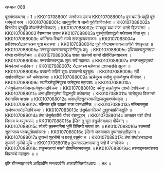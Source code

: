 अध्यायः 088

पूरुवंशकथनम् ॥ 1 ॥
KK0107088001	जनमेजय उवाच 
KK0107088001a	पुत्रं ययातेः प्रबूहि पूरुं धर्मभृतां वरम् ।
KK0107088001c	आनुपूर्व्येण ये चान्ये पूरोर्वंशविवर्धनाः ॥
KK0107088002a	विस्तरेण पुनर्ब्रूहि दौष्यन्तेर्जनमेजयात् ।
KK0107088002c	सम्बभूव यथा राजा भरतो द्विजसत्तम ॥
KK0107088003	वैशम्पायन उवाच 
KK0107088003a	पूरुर्नृपतिशार्दूलो यथैवास्य पिता नृप ।
KK0107088003c	धर्मनित्यः स्थितो राज्ये शक्रतुल्यपराक्रमः ॥
KK0107088004a	प्रवीरेश्वररौद्राश्वास्त्रयः पुत्रा महारथाः ।
KK0107088004c	पूरोः पौष्ट्यामजायन्त प्रवीरो वंशकृत्ततः ॥
KK0107088005a	मनस्युरभवत्तस्माच्छूरसेनीसुतः प्रभुः ।
KK0107088005c	पृथिव्याश्चतुरन्ताया गोप्ता राजीवलोचनः ॥
KK0107088006a	शक्तः संहननो वाग्मी सौवीरीतनयास्त्रयः ।
KK0107088006c	मनस्योरभवन्पुत्राः शूराः सर्वे महारथाः ॥
KK0107088007a	अन्वग्भानुप्रभृतयो मिश्रकेश्यां मनस्विनः ।
KK0107088007c	रौद्राश्वस्य महेष्वासा दशाप्सरसि सूनवः ॥
KK0107088008a	यज्वानो जज्ञिरे शूराः प्रजावन्तो बहुश्रुताः ।
KK0107088008c	सर्वे सर्वास्त्रविद्वासः सर्वे धर्मपरायणाः ॥
KK0107088009a	ऋचेयुरथ कक्षेयुः कृकणेयुश्च वीर्यवान् ।
KK0107088009c	स्थण्डिलेयुर्वनेयुश्च जलेयुश्च महायशाः ॥
KK0107088010a	तेजेयुर्बलावान्धीमान्सत्येयुश्चन्द्रविक्रमः ।
KK0107088010c	धर्मेयुः सन्नतेयुश्च दशमो देवविक्रमः ॥
KK0107088011a	अनाधृष्टिरभूत्तेषां विद्वान्भुवि तथैकराट् ।
KK0107088011c	ऋचेयुरथ विक्रान्तो देवानामिव वासवः ॥
KK0107088012a	अनाधृष्टिसुतस्त्वासीद्राजसूयाश्वमेधकृत् ।
KK0107088012c	मतिनार इति ख्यातो राजा परमधार्मिकः ॥
KK0107088013a	मतिनारसुता राजंश्चत्वारोऽमितविक्रमाः ।
KK0107088013c	तंसुर्महानतिरथो द्रुह्युश्चाप्रतिमद्युतिः ॥
KK0107088014a	तेषां तंसुर्महावीर्यः पौरवं वंशमुद्वहन् ।
KK0107088014c	आजहार यशो दीप्तं जिगाय च वसुन्धराम् ॥
KK0107088015a	ईलिनं तु सुतं तंसुर्जनयामास वीर्यवान् ।
KK0107088015c	सोऽपि कृत्स्नामिमां भूमिं विजिग्ये जयतां वरः ॥
KK0107088016a	रथन्तर्यां सुतान्पञ्च पञ्चभूतोपमांस्ततः ।
KK0107088016c	ईलिनो जनयामास दुष्यन्तप्रभृतीन्नृपान् ॥
KK0107088017a	दुष्यन्तं शूरभीमौ च प्रवसुं वसुमेव च ।
KK0107088017c	तेषां श्रेष्ठोऽभवद्राजा दुष्यन्तो दुर्जयो युधि ॥
KK0107088018a	दुष्यन्ताल्लक्षणायां तु जज्ञे वै जनमेजयः ।
KK0107088018c	शकुन्तलायां भरतो दौष्यन्तिरभवत्सुतः ॥
KK0107088019ac	तस्माद्भरतवंशस्य विप्रतस्थे महद्यशः ॥ ॥

इति श्रीमन्महाभारते आदिपर्वणि सम्भवपर्वणि अष्टाशीतितमोऽध्यायः ॥ 88 ॥
